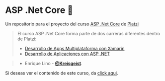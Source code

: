 # ASP .Net Core 💚
Un repositorio para el proyecto del curso [ASP .Net Core](https://platzi.com/cursos/aspnet-core/ "ASP .Net Core") de [Platzi](https://platzi.com/ "Platzi")
> El curso ASP .Net Core forma parte de dos carreras diferentes dentro de Platzi:
> - [Desarrollo de Apps Multiplataforma con Xamarin](https://platzi.com/multiplataforma-xamarin/ "Desarrollo de Apps Multiplataforma con Xamarin")
> - [Desarrollo de Aplicaciones con ASP .NET](https://platzi.com/asp-net/ "Desarrollo de Aplicaciones con ASP .NET")

> - Enrique Lino - [**@Kreisgeist**](https://twitter.com/Kreisgeist "Twitter").

Si deseas ver el contenido de este curso, da [click aqui](https://platzi.com/cursos/aspnet-core/ "a ver el curso").
